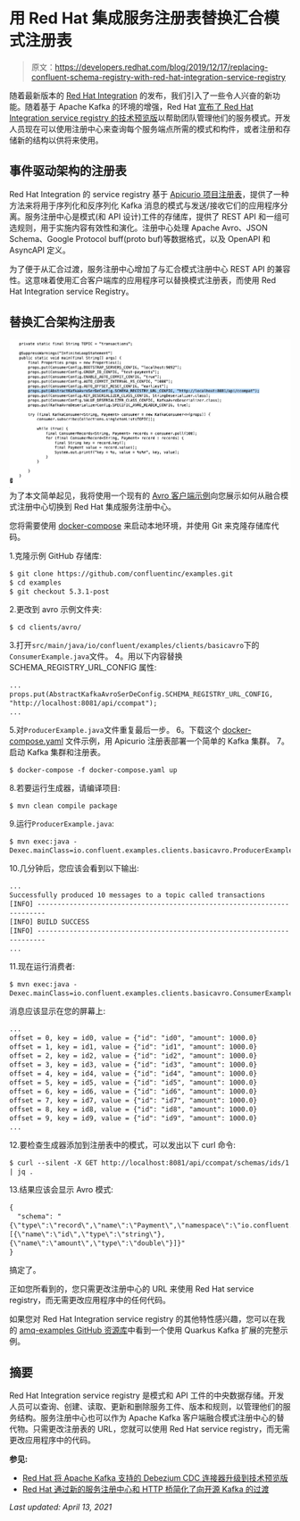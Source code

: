 # 用 Red Hat 集成服务注册表替换汇合模式注册表

> 原文：<https://developers.redhat.com/blog/2019/12/17/replacing-confluent-schema-registry-with-red-hat-integration-service-registry>

随着最新版本的 [Red Hat Integration](https://www.redhat.com/en/products/integration) 的发布，我们引入了一些令人兴奋的新功能。随着基于 Apache Kafka 的环境的增强，Red Hat [宣布了 Red Hat Integration service registry 的](https://developers.redhat.com/blog/2019/11/26/red-hat-simplifies-transition-to-open-source-kafka-with-new-service-registry-and-http-bridge/)[技术预览版](https://access.redhat.com/support/offerings/techpreview)以帮助团队管理他们的服务模式。开发人员现在可以使用注册中心来查询每个服务端点所需的模式和构件，或者注册和存储新的结构以供将来使用。

## 事件驱动架构的注册表

Red Hat Integration 的 service registry 基于 [Apicurio 项目注册表](https://github.com/hguerrero/amq-examples/tree/master/registry-example-avro#apicurio-service-registry-example---avro)，提供了一种方法来将用于序列化和反序列化 Kafka 消息的模式与发送/接收它们的应用程序分离。服务注册中心是模式(和 API 设计)工件的存储库，提供了 REST API 和一组可选规则，用于实施内容有效性和演化。注册中心处理 Apache Avro、JSON Schema、Google Protocol buff(proto buf)等数据格式，以及 OpenAPI 和 AsyncAPI 定义。

为了便于从汇合过渡，服务注册中心增加了与汇合模式注册中心 REST API 的兼容性。这意味着使用汇合客户端库的应用程序可以替换模式注册表，而使用 Red Hat Integration service Registry。

## 替换汇合架构注册表

![](img/b5eb689821d40e509da6c7f19d3f4b4e.png)
为了本文简单起见，我将使用一个现有的 [Avro 客户端示例](https://github.com/confluentinc/examples/tree/5.3.1-post/clients/avro)向您展示如何从融合模式注册中心切换到 Red Hat 集成服务注册中心。

您将需要使用 [docker-compose](https://docs.docker.com/compose/) 来启动本地环境，并使用 Git 来克隆存储库代码。

1.克隆示例 GitHub 存储库:

```
$ git clone https://github.com/confluentinc/examples.git
$ cd examples
$ git checkout 5.3.1-post
```

2.更改到 avro 示例文件夹:

```
$ cd clients/avro/
```

3.打开`src/main/java/io/confluent/examples/clients/basicavro`下的`ConsumerExample.java`文件。
4。用以下内容替换 SCHEMA_REGISTRY_URL_CONFIG 属性:

```
...
props.put(AbstractKafkaAvroSerDeConfig.SCHEMA_REGISTRY_URL_CONFIG, "http://localhost:8081/api/ccompat");
...
```

5.对`ProducerExample.java`文件重复最后一步。
6。下载这个 [docker-compose.yaml](https://github.com/hguerrero/amq-examples/blob/master/registry-example-avro/docker-compose.yaml) 文件示例，用 Apicurio 注册表部署一个简单的 Kafka 集群。
7。启动 Kafka 集群和注册表。

```
$ docker-compose -f docker-compose.yaml up
```

8.若要运行生成器，请编译项目:

```
$ mvn clean compile package
```

9.运行`ProducerExample.java`:

```
$ mvn exec:java -Dexec.mainClass=io.confluent.examples.clients.basicavro.ProducerExample
```

10.几分钟后，您应该会看到以下输出:

```
...
Successfully produced 10 messages to a topic called transactions
[INFO] ------------------------------------------------------------------------
[INFO] BUILD SUCCESS
[INFO] ------------------------------------------------------------------------
...
```

11.现在运行消费者:

```
$ mvn exec:java -Dexec.mainClass=io.confluent.examples.clients.basicavro.ConsumerExample
```

消息应该显示在您的屏幕上:

```
...
offset = 0, key = id0, value = {"id": "id0", "amount": 1000.0}
offset = 1, key = id1, value = {"id": "id1", "amount": 1000.0}
offset = 2, key = id2, value = {"id": "id2", "amount": 1000.0}
offset = 3, key = id3, value = {"id": "id3", "amount": 1000.0}
offset = 4, key = id4, value = {"id": "id4", "amount": 1000.0}
offset = 5, key = id5, value = {"id": "id5", "amount": 1000.0}
offset = 6, key = id6, value = {"id": "id6", "amount": 1000.0}
offset = 7, key = id7, value = {"id": "id7", "amount": 1000.0}
offset = 8, key = id8, value = {"id": "id8", "amount": 1000.0}
offset = 9, key = id9, value = {"id": "id9", "amount": 1000.0}
...
```

12.要检查生成器添加到注册表中的模式，可以发出以下 curl 命令:

```
$ curl --silent -X GET http://localhost:8081/api/ccompat/schemas/ids/1 | jq .
```

13.结果应该会显示 Avro 模式:

```
{
  "schema": "{\"type\":\"record\",\"name\":\"Payment\",\"namespace\":\"io.confluent.examples.clients.basicavro\",\"fields\":[{\"name\":\"id\",\"type\":\"string\"},{\"name\":\"amount\",\"type\":\"double\"}]}"
}
```

搞定了。

正如您所看到的，您只需更改注册中心的 URL 来使用 Red Hat service registry，而无需更改应用程序中的任何代码。

如果您对 Red Hat Integration service registry 的其他特性感兴趣，您可以在我的 [amq-examples GitHub 资源库](https://github.com/hguerrero/amq-examples)中看到一个使用 Quarkus Kafka 扩展的完整示例。

## 摘要

Red Hat Integration service registry 是模式和 API 工件的中央数据存储。开发人员可以查询、创建、读取、更新和删除服务工件、版本和规则，以管理他们的服务结构。服务注册中心也可以作为 Apache Kafka 客户端融合模式注册中心的替代物。只需更改注册表的 URL，您就可以使用 Red Hat service registry，而无需更改应用程序中的代码。

**参见:**

*   [Red Hat 将 Apache Kafka 支持的 Debezium CDC 连接器升级到技术预览版](https://developers.redhat.com/blog/2019/11/22/red-hat-advances-debezium-cdc-connectors-for-apache-kafka-support-to-technical-preview/)
*   [Red Hat 通过新的服务注册中心和 HTTP 桥简化了向开源 Kafka 的过渡](https://developers.redhat.com/blog/2019/11/26/red-hat-simplifies-transition-to-open-source-kafka-with-new-service-registry-and-http-bridge/)

*Last updated: April 13, 2021*